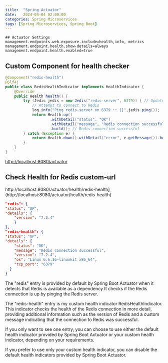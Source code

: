 ```yaml
---
title:  "Spring Actuator"
date:   2024-04-04 02:00:00
categories: Spring Microservices
tags: [Spring Microservices, Spring Boot]
---
```



```properties
## Actuator Settings
management.endpoints.web.exposure.include=health,info, metrics
management.endpoint.health.show-details=always
management.endpoint.health.enabled=true
```

## Custom Component for health checker

```java
@Component("redis-health")
@Slf4j
public class RedisHealthIndicator implements HealthIndicator {
    @Override
    public Health health() {
        try (Jedis jedis = new Jedis("redis-server", 6379)) { // Update with your Redis host and port
            // Attempt to connect to Redis
            log.info("Ping redis-server on 6379 :: {}",jedis.ping());
            return Health.up()
                    .withDetail("status", "OK")
                    .withDetail("message", "Redis connection successful")
                    .build(); // Redis connection successful
        } catch (Exception e) {
            return Health.down().withDetail("error", e.getMessage()).build(); // Redis connection failed
        }
    }
}
```

[http://localhost:8080/actuator](http://localhost:8080/actuator)


## Check Health for Redis custom-url
http://localhost:8080/actuator/health/redis-health](http://localhost:8080/actuator/health/redis-health)




```json
"redis": {
"status": "UP",
"details": {
    "version": "7.2.4"
    }
},
"redis-health": {
"status": "UP",
"details": {
    "status": "OK",
    "message": "Redis connection successful",
    "version": "7.2.4",
    "os": "Linux 6.6.16-linuxkit x86_64",
    "tcp_port": "6379"
  }
}
```

The "redis" entry is provided by default by Spring Boot Actuator when it detects that Redis is available as a dependency 
It checks if the Redis connection is up by pinging the Redis server.

The "redis-health" entry is my custom health indicator RedisHealthIndicator. 
This indicator checks the health of the Redis connection in more detail, providing additional information 
such as the version of Redis and a custom message indicating that the connection to Redis was successful.

If you only want to see one entry, you can choose to use either the default health indicator provided by 
Spring Boot Actuator or your custom health indicator, depending on your requirements. 

If you prefer to use only your custom health indicator, you can disable the default health indicators provided by Spring Boot Actuator.
